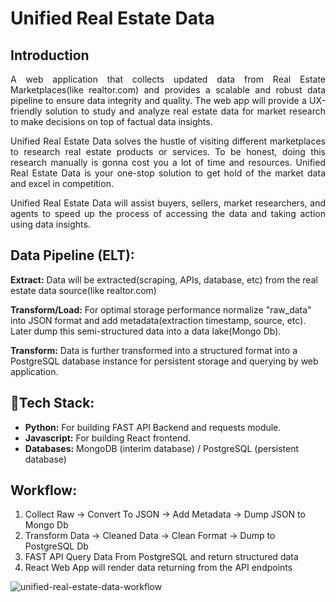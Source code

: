 # Unified Real Estate Data

## Introduction
<p style="text-align: justify;">
A web application that collects updated data from Real Estate Marketplaces(like realtor.com) and provides a scalable and robust data pipeline to ensure data integrity and quality. The web app will provide a UX-friendly solution to study and analyze real estate data for market research to make decisions on top of factual data insights.
</p>
<p style="text-align: justify;">
Unified Real Estate Data solves the hustle of visiting different marketplaces to research real estate products or services. To be honest, doing this research manually is gonna cost you a lot of time and resources. Unified Real Estate Data is your one-stop solution to get hold of the market data and excel in competition.
</p>
<p style="text-align: justify;">
Unified Real Estate Data will assist buyers, sellers, market researchers, and agents to speed up the process of accessing the data and taking action using data insights.</p>
</p>

## Data Pipeline (ELT):
**Extract:** Data will be extracted(scraping, APIs, database, etc) from the real estate data source(like realtor.com)

**Transform/Load:** For optimal storage performance normalize "raw_data" into JSON format and add metadata(extraction timestamp, source, etc). Later dump this semi-structured data into a data lake(Mongo Db).

**Transform:** Data is further transformed into a structured format into a PostgreSQL database instance for persistent storage and querying by web application.

## 🔧Tech Stack:
- **Python:** For building FAST API Backend and requests module.
- **Javascript:** For building React frontend.
- **Databases:** MongoDB (interim database) / PostgreSQL (persistent database)

## Workflow:
1. Collect Raw -> Convert To JSON -> Add Metadata -> Dump JSON to Mongo Db
2. Transform Data -> Cleaned Data -> Clean Format -> Dump to PostgreSQL Db
3. FAST API Query Data From PostgreSQL and return structured data
4. React Web App will render data returning from the API endpoints


![unified-real-estate-data-workflow](https://raw.githubusercontent.com/seemab-yamin/unified-real-estate-data/main/unified-real-estate-data-workflow.png)